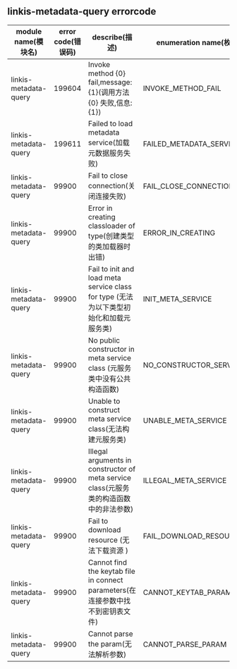 ## linkis-metadata-query  errorcode

| module name(模块名) | error code(错误码)  | describe(描述) |enumeration name(枚举)| Exception Class(类名)|
| -------- | -------- | ----- |-----|-----|
|linkis-metadata-query |199604|Invoke method {0} fail,message:{1}(调用方法 {0} 失败,信息:{1})|INVOKE_METHOD_FAIL|LinkisMetadataQueryErrorCodeSummary|
|linkis-metadata-query |199611|Failed to load metadata service(加载元数据服务失败)|FAILED_METADATA_SERVICE|LinkisMetadataQueryErrorCodeSummary|
|linkis-metadata-query |99900|Fail to close connection(关闭连接失败)|FAIL_CLOSE_CONNECTION|LinkisMetadataQueryErrorCodeSummary|
|linkis-metadata-query |99900|Error in creating classloader of type(创建类型的类加载器时出错)|ERROR_IN_CREATING|LinkisMetadataQueryErrorCodeSummary|
|linkis-metadata-query |99900|Fail to init and load meta service class for type (无法为以下类型初始化和加载元服务类)|INIT_META_SERVICE|LinkisMetadataQueryErrorCodeSummary|
|linkis-metadata-query |99900|No public constructor in meta service class (元服务类中没有公共构造函数)|NO_CONSTRUCTOR_SERVICE|LinkisMetadataQueryErrorCodeSummary|
|linkis-metadata-query |99900|Unable to construct meta service class(无法构建元服务类)|UNABLE_META_SERVICE|LinkisMetadataQueryErrorCodeSummary|
|linkis-metadata-query |99900|Illegal arguments in constructor of meta service class(元服务类的构造函数中的非法参数)|ILLEGAL_META_SERVICE|LinkisMetadataQueryErrorCodeSummary|
|linkis-metadata-query |99900|Fail to download resource (无法下载资源 )|FAIL_DOWNLOAD_RESOURCE|LinkisMetadataQueryErrorCodeSummary|
|linkis-metadata-query |99900|Cannot find the keytab file in connect parameters(在连接参数中找不到密钥表文件)|CANNOT_KEYTAB_PARAMETERS|LinkisMetadataQueryErrorCodeSummary|
|linkis-metadata-query |99900|Cannot parse the param(无法解析参数)|CANNOT_PARSE_PARAM|LinkisMetadataQueryErrorCodeSummary|






